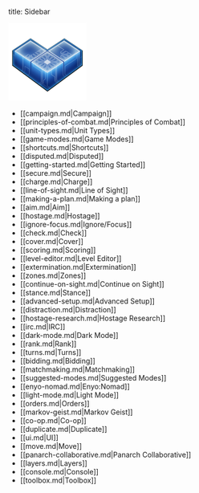 title: Sidebar

<a href="#!/"><img alt="Frozen Synapse logo" class="logo" src="images/fslogo155.png" /></a>

* [[campaign.md|Campaign]]
* [[principles-of-combat.md|Principles of Combat]]
* [[unit-types.md|Unit Types]]
* [[game-modes.md|Game Modes]]
* [[shortcuts.md|Shortcuts]]
* [[disputed.md|Disputed]]
* [[getting-started.md|Getting Started]]
* [[secure.md|Secure]]
* [[charge.md|Charge]]
* [[line-of-sight.md|Line of Sight]]
* [[making-a-plan.md|Making a plan]]
* [[aim.md|Aim]]
* [[hostage.md|Hostage]]
* [[ignore-focus.md|Ignore/Focus]]
* [[check.md|Check]]
* [[cover.md|Cover]]
* [[scoring.md|Scoring]]
* [[level-editor.md|Level Editor]]
* [[extermination.md|Extermination]]
* [[zones.md|Zones]]
* [[continue-on-sight.md|Continue on Sight]]
* [[stance.md|Stance]]
* [[advanced-setup.md|Advanced Setup]]
* [[distraction.md|Distraction]]
* [[hostage-research.md|Hostage Research]]
* [[irc.md|IRC]]
* [[dark-mode.md|Dark Mode]]
* [[rank.md|Rank]]
* [[turns.md|Turns]]
* [[bidding.md|Bidding]]
* [[matchmaking.md|Matchmaking]]
* [[suggested-modes.md|Suggested Modes]]
* [[enyo-nomad.md|Enyo:Nomad]]
* [[light-mode.md|Light Mode]]
* [[orders.md|Orders]]
* [[markov-geist.md|Markov Geist]]
* [[co-op.md|Co-op]]
* [[duplicate.md|Duplicate]]
* [[ui.md|UI]]
* [[move.md|Move]]
* [[panarch-collaborative.md|Panarch Collaborative]]
* [[layers.md|Layers]]
* [[console.md|Console]]
* [[toolbox.md|Toolbox]]
